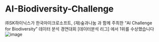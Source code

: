 # AI-Biodiversity-Challenge
㈜SK하이닉스가 한국마이크로소프트, (재)숲과나눔 과 함께 주최한 “AI Challenge for Biodiversity” 데이터 분석 경연대회 [데이터분석 리그] 에서 1위를 수상했습니다 
![image](https://github.com/YeongseoYoo/AI-Biodiversity-Challenge/assets/102814269/c4e00d00-268b-48d3-87e4-5c7f9c4699b8)

